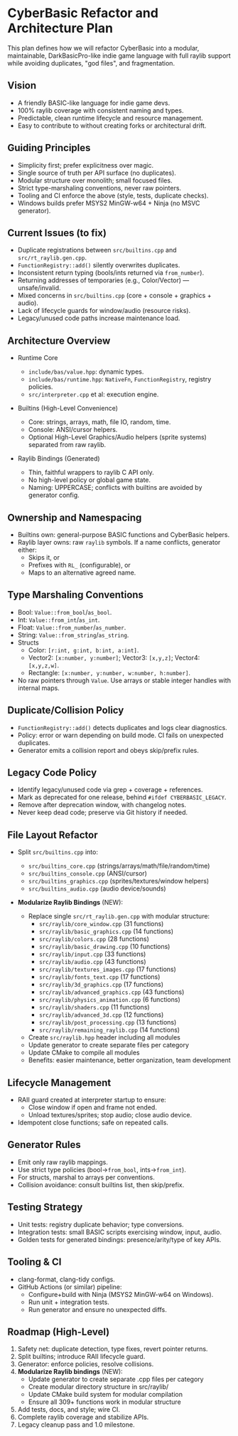 # CyberBasic Refactor and Architecture Plan

This plan defines how we will refactor CyberBasic into a modular, maintainable, DarkBasicPro-like indie game language with full raylib support while avoiding duplicates, "god files", and fragmentation.

## Vision

- A friendly BASIC-like language for indie game devs.
- 100% raylib coverage with consistent naming and types.
- Predictable, clean runtime lifecycle and resource management.
- Easy to contribute to without creating forks or architectural drift.

## Guiding Principles

- Simplicity first; prefer explicitness over magic.
- Single source of truth per API surface (no duplicates).
- Modular structure over monolith; small focused files.
- Strict type-marshaling conventions, never raw pointers.
- Tooling and CI enforce the above (style, tests, duplicate checks).
- Windows builds prefer MSYS2 MinGW-w64 + Ninja (no MSVC generator).

## Current Issues (to fix)

- Duplicate registrations between `src/builtins.cpp` and `src/rt_raylib.gen.cpp`.
- `FunctionRegistry::add()` silently overwrites duplicates.
- Inconsistent return typing (bools/ints returned via `from_number`).
- Returning addresses of temporaries (e.g., Color/Vector) — unsafe/invalid.
- Mixed concerns in `src/builtins.cpp` (core + console + graphics + audio).
- Lack of lifecycle guards for window/audio (resource risks).
- Legacy/unused code paths increase maintenance load.

## Architecture Overview

- Runtime Core
  - `include/bas/value.hpp`: dynamic types.
  - `include/bas/runtime.hpp`: `NativeFn`, `FunctionRegistry`, registry policies.
  - `src/interpreter.cpp` et al: execution engine.

- Builtins (High-Level Convenience)
  - Core: strings, arrays, math, file IO, random, time.
  - Console: ANSI/cursor helpers.
  - Optional High-Level Graphics/Audio helpers (sprite systems) separated from raw raylib.

- Raylib Bindings (Generated)
  - Thin, faithful wrappers to raylib C API only.
  - No high-level policy or global game state.
  - Naming: UPPERCASE; conflicts with builtins are avoided by generator config.

## Ownership and Namespacing

- Builtins own: general-purpose BASIC functions and CyberBasic helpers.
- Raylib layer owns: raw `raylib` symbols. If a name conflicts, generator either:
  - Skips it, or
  - Prefixes with `RL_` (configurable), or
  - Maps to an alternative agreed name.

## Type Marshaling Conventions

- Bool: `Value::from_bool`/`as_bool`.
- Int: `Value::from_int`/`as_int`.
- Float: `Value::from_number`/`as_number`.
- String: `Value::from_string`/`as_string`.
- Structs
  - Color: `[r:int, g:int, b:int, a:int]`.
  - Vector2: `[x:number, y:number]`; Vector3: `[x,y,z]`; Vector4: `[x,y,z,w]`.
  - Rectangle: `[x:number, y:number, w:number, h:number]`.
- No raw pointers through `Value`. Use arrays or stable integer handles with internal maps.

## Duplicate/Collision Policy

- `FunctionRegistry::add()` detects duplicates and logs clear diagnostics.
- Policy: error or warn depending on build mode. CI fails on unexpected duplicates.
- Generator emits a collision report and obeys skip/prefix rules.

## Legacy Code Policy

- Identify legacy/unused code via grep + coverage + references.
- Mark as deprecated for one release, behind `#ifdef CYBERBASIC_LEGACY`.
- Remove after deprecation window, with changelog notes.
- Never keep dead code; preserve via Git history if needed.

## File Layout Refactor

- Split `src/builtins.cpp` into:
  - `src/builtins_core.cpp` (strings/arrays/math/file/random/time)
  - `src/builtins_console.cpp` (ANSI/cursor)
  - `src/builtins_graphics.cpp` (sprites/textures/window helpers)
  - `src/builtins_audio.cpp` (audio device/sounds)

- **Modularize Raylib Bindings** (NEW):
  - Replace single `src/rt_raylib.gen.cpp` with modular structure:
    - `src/raylib/core_window.cpp` (31 functions)
    - `src/raylib/basic_graphics.cpp` (14 functions)
    - `src/raylib/colors.cpp` (28 functions)
    - `src/raylib/basic_drawing.cpp` (10 functions)
    - `src/raylib/input.cpp` (33 functions)
    - `src/raylib/audio.cpp` (43 functions)
    - `src/raylib/textures_images.cpp` (17 functions)
    - `src/raylib/fonts_text.cpp` (17 functions)
    - `src/raylib/3d_graphics.cpp` (17 functions)
    - `src/raylib/advanced_graphics.cpp` (43 functions)
    - `src/raylib/physics_animation.cpp` (6 functions)
    - `src/raylib/shaders.cpp` (11 functions)
    - `src/raylib/advanced_3d.cpp` (12 functions)
    - `src/raylib/post_processing.cpp` (13 functions)
    - `src/raylib/remaining_raylib.cpp` (14 functions)
  - Create `src/raylib.hpp` header including all modules
  - Update generator to create separate files per category
  - Update CMake to compile all modules
  - Benefits: easier maintenance, better organization, team development

## Lifecycle Management

- RAII guard created at interpreter startup to ensure:
  - Close window if open and frame not ended.
  - Unload textures/sprites; stop audio; close audio device.
- Idempotent close functions; safe on repeated calls.

## Generator Rules

- Emit only raw raylib mappings.
- Use strict type policies (bool→`from_bool`, ints→`from_int`).
- For structs, marshal to arrays per conventions.
- Collision avoidance: consult builtins list, then skip/prefix.

## Testing Strategy

- Unit tests: registry duplicate behavior; type conversions.
- Integration tests: small BASIC scripts exercising window, input, audio.
- Golden tests for generated bindings: presence/arity/type of key APIs.

## Tooling & CI

- clang-format, clang-tidy configs.
- GitHub Actions (or similar) pipeline:
  - Configure+build with Ninja (MSYS2 MinGW-w64 on Windows).
  - Run unit + integration tests.
  - Run generator and ensure no unexpected diffs.

## Roadmap (High-Level)

1) Safety net: duplicate detection, type fixes, revert pointer returns.
2) Split builtins; introduce RAII lifecycle guard.
3) Generator: enforce policies, resolve collisions.
4) **Modularize Raylib bindings** (NEW):
   - Update generator to create separate .cpp files per category
   - Create modular directory structure in src/raylib/
   - Update CMake build system for modular compilation
   - Ensure all 309+ functions work in modular structure
5) Add tests, docs, and style; wire CI.
6) Complete raylib coverage and stabilize APIs.
7) Legacy cleanup pass and 1.0 milestone.

